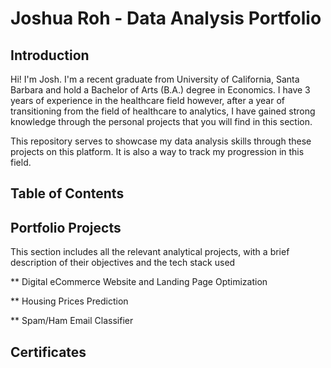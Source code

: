 # Joshua Roh - Data Analysis Portfolio

## Introduction
Hi! I'm Josh. I'm a recent graduate from University of California, Santa Barbara and hold a Bachelor of Arts (B.A.) degree in Economics. I have 3 years of experience in the healthcare field however, after a year of transitioning from the field of healthcare to analytics, I have gained strong knowledge through the personal projects that you will find in this section. 

This repository serves to showcase my data analysis skills through these projects on this platform. It is also a way to track my progression in this field. 


## Table of Contents

## Portfolio Projects
This section includes all the relevant analytical projects, with a brief description of their objectives and the tech stack used

** Digital eCommerce Website and Landing Page Optimization

** Housing Prices Prediction

** Spam/Ham Email Classifier

## Certificates
